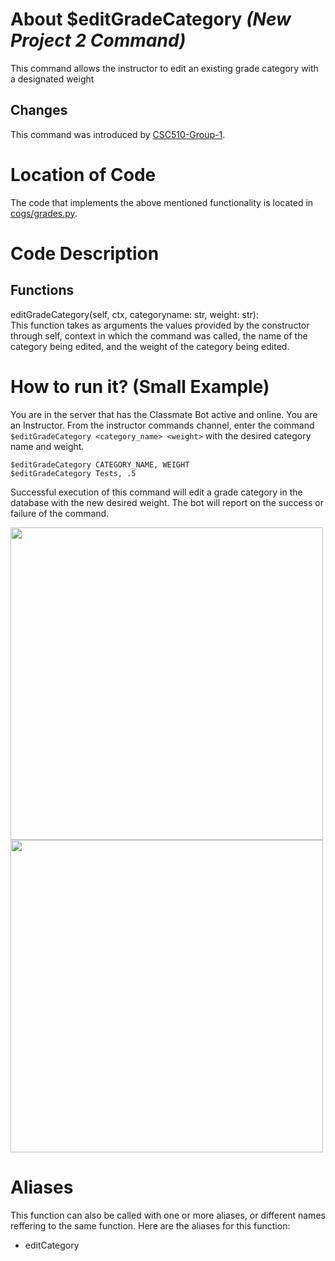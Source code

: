 # About $editGradeCategory _(New Project 2 Command)_
This command allows the instructor to edit an existing grade category with a designated weight
## Changes

This command was introduced by [CSC510-Group-1](https://github.com/nfoster1492/ClassMateBot-1/).

# Location of Code
The code that implements the above mentioned functionality is located in [cogs/grades.py](https://github.com/maddaicita/ClassMateBot-1.1/tree/main/cogs/grades.py).

# Code Description
## Functions
editGradeCategory(self, ctx, categoryname: str, weight: str): <br>
This function takes as arguments the values provided by the constructor through self, context in which the command was called, the name of the category being edited, and the weight of the category being edited.

# How to run it? (Small Example)
You are in the server that has the Classmate Bot active and online. You are an Instructor. From the instructor commands channel, enter the command `$editGradeCategory <category_name> <weight>` with the desired category name and weight.

```
$editGradeCategory CATEGORY_NAME, WEIGHT
$editGradeCategory Tests, .5
```
Successful execution of this command will edit a grade category in the database with the new desired weight. The bot will report on the success or failure of the command.

<img src="https://github.com/maddaicita/ClassMateBot-1.1/blob/main/data/proj2media/editGradeCategoryHelp.PNG?raw=true" width="500">

<img src="https://github.com/maddaicita/ClassMateBot-1.1/blob/main/data/proj2media/editGradeCategory.PNG?raw=true" width="500">

# Aliases

This function can also be called with one or more aliases, or different names reffering to the same function. Here are the aliases for this function:

 - editCategory
